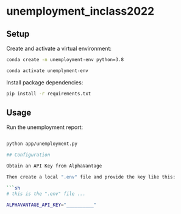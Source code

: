 # unemployment_inclass2022

## Setup 

Create and activate a virtual environment:

```sh
conda create -n unemployment-env python=3.8

conda activate unemplyment-env
```

Install package dependencies:

```sh
pip install -r requirements.txt
```

## Usage

Run the unemployment report:

```sh

python app/unemployment.py

## Configuration

Obtain an API Key from AlphaVantage

Then create a local ".env" file and provide the key like this:

```sh
# this is the ".env" file ...

ALPHAVANTAGE_API_KEY="__________"

```


